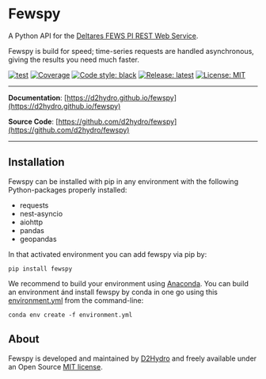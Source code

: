# Fewspy

A Python API for the [Deltares FEWS PI REST Web Service](https://publicwiki.deltares.nl/display/FEWSDOC/FEWS+PI+REST+Web+Service).

Fewspy is build for speed; time-series requests are handled asynchronous, giving the results you need much faster.

[![test](https://github.com/d2hydro/fewspy/actions/workflows/python-package-conda.yml/badge.svg)](https://github.com/d2hydro/fewspy/actions/workflows/python-package-conda.yml)
[![Coverage](https://img.shields.io/codecov/c/github/d2hydro/fewspy)](https://codecov.io/github/d2hydro/fewspy)
[![Code style: black](https://img.shields.io/badge/code%20style-black-000000.svg)](https://github.com/psf/black)
[![Release: latest](https://img.shields.io/github/v/release/d2hydro/fewspy)](https://pypi.org/project/fewspy)
[![License: MIT](https://img.shields.io/badge/License-MIT-yellow.svg)](https://opensource.org/licenses/MIT)

---

**Documentation**: [https://d2hydro.github.io/fewspy](https://d2hydro.github.io/fewspy)

**Source Code**: [https://github.com/d2hydro/fewspy](https://github.com/d2hydro/fewspy)

---

## Installation

Fewspy can be installed with pip in any environment with the following Python-packages properly installed:

* requests
* nest-asyncio
* aiohttp
* pandas
* geopandas

In that activated environment you can add fewspy via pip by:
```
pip install fewspy
```
We recommend to build your environment using [Anaconda](https://www.anaconda.com/). You can build an environment ánd install fewspy by conda in one go using this <a href="https://github.com/d2hydro/fewspy/blob/main/envs/environment.yml" target="_blank">environment.yml</a> from the command-line:
```
conda env create -f environment.yml
```
## About

Fewspy is developed and maintained by [D2Hydro](https://d2hydro.nl/) and freely available under an Open Source <a href="https://github.com/d2hydro/fewspy/blob/main/LICENSE" target="_blank">MIT license</a>.